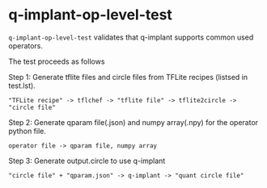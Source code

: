 # q-implant-op-level-test

`q-implant-op-level-test` validates that q-implant supports common used operators.

The test proceeds as follows

Step 1: Generate tflite files and circle files from TFLite recipes (listsed in test.lst).
```
"TFLite recipe" -> tflchef -> "tflite file" -> tflite2circle -> "circle file"
```
Step 2: Generate qparam file(.json) and numpy array(.npy) for the operator python file.
```
operator file -> qparam file, numpy array
```

Step 3: Generate output.circle to use q-implant
```
"circle file" + "qparam.json" -> q-implant -> "quant circle file"
```

